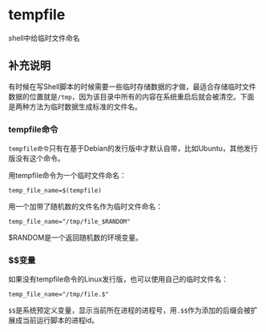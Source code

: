 tempfile
===

shell中给临时文件命名

## 补充说明

有时候在写Shell脚本的时候需要一些临时存储数据的才做，最适合存储临时文件数据的位置就是`/tmp`，因为该目录中所有的内容在系统重启后就会被清空。下面是两种方法为临时数据生成标准的文件名。

### tempfile命令

`tempfile命令`只有在基于Debian的发行版中才默认自带，比如Ubuntu，其他发行版没有这个命令。

用tempfile命令为一个临时文件命名：

```shell
temp_file_name=$(tempfile)
```

用一个加带了随机数的文件名作为临时文件命名：

```shell
temp_file_name="/tmp/file_$RANDOM"
```

$RANDOM是一个返回随机数的环境变量。

### $$变量

如果没有tempfile命令的Linux发行版，也可以使用自己的临时文件名：

```shell
temp_file_name="/tmp/file.$"
```

`$$`是系统预定义变量，显示当前所在进程的进程号，用`.$$`作为添加的后缀会被扩展成当前运行脚本的进程id。


<!-- Linux命令行搜索引擎：https://jaywcjlove.github.io/linux-command/ -->